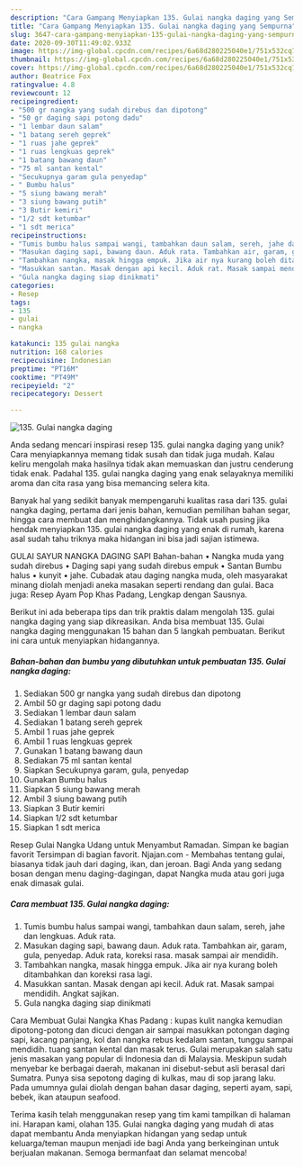 ```yaml
---
description: "Cara Gampang Menyiapkan 135. Gulai nangka daging yang Sempurna"
title: "Cara Gampang Menyiapkan 135. Gulai nangka daging yang Sempurna"
slug: 3647-cara-gampang-menyiapkan-135-gulai-nangka-daging-yang-sempurna
date: 2020-09-30T11:49:02.933Z
image: https://img-global.cpcdn.com/recipes/6a68d280225040e1/751x532cq70/135-gulai-nangka-daging-foto-resep-utama.jpg
thumbnail: https://img-global.cpcdn.com/recipes/6a68d280225040e1/751x532cq70/135-gulai-nangka-daging-foto-resep-utama.jpg
cover: https://img-global.cpcdn.com/recipes/6a68d280225040e1/751x532cq70/135-gulai-nangka-daging-foto-resep-utama.jpg
author: Beatrice Fox
ratingvalue: 4.8
reviewcount: 12
recipeingredient:
- "500 gr nangka yang sudah direbus dan dipotong"
- "50 gr daging sapi potong dadu"
- "1 lembar daun salam"
- "1 batang sereh geprek"
- "1 ruas jahe geprek"
- "1 ruas lengkuas geprek"
- "1 batang bawang daun"
- "75 ml santan kental"
- "Secukupnya garam gula penyedap"
- " Bumbu halus"
- "5 siung bawang merah"
- "3 siung bawang putih"
- "3 Butir kemiri"
- "1/2 sdt ketumbar"
- "1 sdt merica"
recipeinstructions:
- "Tumis bumbu halus sampai wangi, tambahkan daun salam, sereh, jahe dan lengkuas. Aduk rata."
- "Masukan daging sapi, bawang daun. Aduk rata. Tambahkan air, garam, gula, penyedap. Aduk rata, koreksi rasa. masak sampai air mendidih."
- "Tambahkan nangka, masak hingga empuk. Jika air nya kurang boleh ditambahkan dan koreksi rasa lagi."
- "Masukkan santan. Masak dengan api kecil. Aduk rat. Masak sampai mendidih. Angkat sajikan."
- "Gula nangka daging siap dinikmati"
categories:
- Resep
tags:
- 135
- gulai
- nangka

katakunci: 135 gulai nangka 
nutrition: 168 calories
recipecuisine: Indonesian
preptime: "PT16M"
cooktime: "PT49M"
recipeyield: "2"
recipecategory: Dessert

---
```



![135. Gulai nangka daging](https://img-global.cpcdn.com/recipes/6a68d280225040e1/751x532cq70/135-gulai-nangka-daging-foto-resep-utama.jpg)

Anda sedang mencari inspirasi resep 135. gulai nangka daging yang unik? Cara menyiapkannya memang tidak susah dan tidak juga mudah. Kalau keliru mengolah maka hasilnya tidak akan memuaskan dan justru cenderung tidak enak. Padahal 135. gulai nangka daging yang enak selayaknya memiliki aroma dan cita rasa yang bisa memancing selera kita.

Banyak hal yang sedikit banyak mempengaruhi kualitas rasa dari 135. gulai nangka daging, pertama dari jenis bahan, kemudian pemilihan bahan segar, hingga cara membuat dan menghidangkannya. Tidak usah pusing jika hendak menyiapkan 135. gulai nangka daging yang enak di rumah, karena asal sudah tahu triknya maka hidangan ini bisa jadi sajian istimewa.

GULAI SAYUR NANGKA DAGING SAPI Bahan-bahan • Nangka muda yang sudah direbus • Daging sapi yang sudah direbus empuk • Santan Bumbu halus • kunyit • jahe. Cubadak atau daging nangka muda, oleh masyarakat minang diolah menjadi aneka masakan seperti rendang dan gulai. Baca juga: Resep Ayam Pop Khas Padang, Lengkap dengan Sausnya.


Berikut ini ada beberapa tips dan trik praktis dalam mengolah 135. gulai nangka daging yang siap dikreasikan. Anda bisa membuat 135. Gulai nangka daging menggunakan 15 bahan dan 5 langkah pembuatan. Berikut ini cara untuk menyiapkan hidangannya.

<!--inarticleads1-->

##### Bahan-bahan dan bumbu yang dibutuhkan untuk pembuatan 135. Gulai nangka daging:

1. Sediakan 500 gr nangka yang sudah direbus dan dipotong
1. Ambil 50 gr daging sapi potong dadu
1. Sediakan 1 lembar daun salam
1. Sediakan 1 batang sereh geprek
1. Ambil 1 ruas jahe geprek
1. Ambil 1 ruas lengkuas geprek
1. Gunakan 1 batang bawang daun
1. Sediakan 75 ml santan kental
1. Siapkan Secukupnya garam, gula, penyedap
1. Gunakan  Bumbu halus
1. Siapkan 5 siung bawang merah
1. Ambil 3 siung bawang putih
1. Siapkan 3 Butir kemiri
1. Siapkan 1/2 sdt ketumbar
1. Siapkan 1 sdt merica


Resep Gulai Nangka Udang untuk Menyambut Ramadan. Simpan ke bagian favorit Tersimpan di bagian favorit. Njajan.com - Membahas tentang gulai, biasanya tidak jauh dari daging, ikan, dan jeroan. Bagi Anda yang sedang bosan dengan menu daging-dagingan, dapat Nangka muda atau gori juga enak dimasak gulai. 

<!--inarticleads2-->

##### Cara membuat 135. Gulai nangka daging:

1. Tumis bumbu halus sampai wangi, tambahkan daun salam, sereh, jahe dan lengkuas. Aduk rata.
1. Masukan daging sapi, bawang daun. Aduk rata. Tambahkan air, garam, gula, penyedap. Aduk rata, koreksi rasa. masak sampai air mendidih.
1. Tambahkan nangka, masak hingga empuk. Jika air nya kurang boleh ditambahkan dan koreksi rasa lagi.
1. Masukkan santan. Masak dengan api kecil. Aduk rat. Masak sampai mendidih. Angkat sajikan.
1. Gula nangka daging siap dinikmati


Cara Membuat Gulai Nangka Khas Padang : kupas kulit nangka kemudian dipotong-potong dan dicuci dengan air sampai masukkan potongan daging sapi, kacang panjang, kol dan nangka rebus kedalam santan, tunggu sampai mendidih. tuang santan kental dan masak terus. Gulai merupakan salah satu jenis masakan yang popular di Indonesia dan di Malaysia. Meskipun sudah menyebar ke berbagai daerah, makanan ini disebut-sebut asli berasal dari Sumatra. Punya sisa sepotong daging di kulkas, mau di sop jarang laku. Pada umumnya gulai diolah dengan bahan dasar daging, seperti ayam, sapi, bebek, ikan ataupun seafood. 

Terima kasih telah menggunakan resep yang tim kami tampilkan di halaman ini. Harapan kami, olahan 135. Gulai nangka daging yang mudah di atas dapat membantu Anda menyiapkan hidangan yang sedap untuk keluarga/teman maupun menjadi ide bagi Anda yang berkeinginan untuk berjualan makanan. Semoga bermanfaat dan selamat mencoba!
